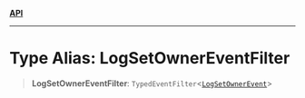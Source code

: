 [**API**](../../../README.md)

***

# Type Alias: LogSetOwnerEventFilter

> **LogSetOwnerEventFilter**: `TypedEventFilter`\<[`LogSetOwnerEvent`](LogSetOwnerEvent.md)\>
